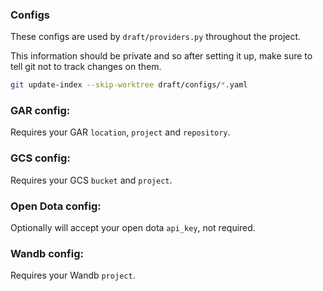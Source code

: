 ### Configs
These configs are used by `draft/providers.py` throughout the project.

This information should be private and so after setting it up, make sure to tell git not to track changes on them.

```bash
git update-index --skip-worktree draft/configs/*.yaml
```

### GAR config:
Requires your GAR `location`, `project` and `repository`.

### GCS config:
Requires your GCS `bucket` and `project`.

### Open Dota config:
Optionally will accept your open dota `api_key`, not required.

### Wandb config:
Requires your Wandb `project`.
